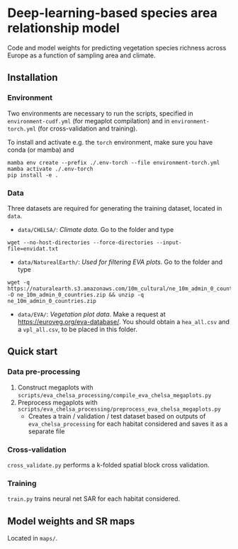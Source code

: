 # Deep-learning-based species area relationship model
Code and model weights for predicting vegetation species richness across Europe as a function of sampling area and climate.

## Installation

### Environment
Two environments are necessary to run the scripts, specified in `environment-cudf.yml` (for megaplot compilation) and in `environment-torch.yml` (for cross-validation and training).


To install and activate e.g. the `torch` environment, make sure you have conda (or mamba) and 

```
mamba env create --prefix ./.env-torch --file environment-torch.yml
mamba activate ./.env-torch
pip install -e .
```

### Data
Three datasets are required for generating the training dataset, located in `data`.

- `data/CHELSA/`: *Climate data.* Go to the folder and type

```
wget --no-host-directories --force-directories --input-file=envidat.txt
```

 - `data/NaturealEarth/`: *Used for filtering EVA plots.* Go to the folder and type

```
wget -q https://naturalearth.s3.amazonaws.com/10m_cultural/ne_10m_admin_0_countries.zip -O ne_10m_admin_0_countries.zip && unzip -q ne_10m_admin_0_countries.zip
```

- `data/EVA/`: *Vegetation plot data*. Make a request at https://euroveg.org/eva-database/. You should obtain a `hea_all.csv` and a `vpl_all.csv`, to be placed in this folder.


## Quick start
### Data pre-processing
1. Construct megaplots with `scripts/eva_chelsa_processing/compile_eva_chelsa_megaplots.py`
2. Preprocess megaplots with  `scripts/eva_chelsa_processing/preprocess_eva_chelsa_megaplots.py`
    - Creates a train / validation / test dataset based on outputs of `eva_chelsa_processing` for each habitat considered and saves it as a separate file 
    <!-- (TODO: not clean, could be avoided by refactoring `scripts/eva_chelsa_processing.py`) -->

### Cross-validation
`cross_validate.py` performs a k-folded spatial block cross validation.

### Training
`train.py` trains neural net SAR for each habitat considered.

## Model weights and SR maps
Located in `maps/`.
